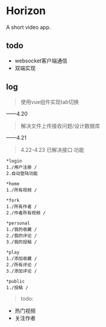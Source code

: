 # Horizon
A short video app.

## todo    
* websocket客户端通信
* 双端实现

## log
>使用vue组件实现tab切换

——4.20

>解决文件上传接收问题/设计数据库

——4.21

>4.22-4.23 已解决接口·功能

    *login		
    1./用户注册 /
    2.自动登陆功能
			
    *home		
    1./所有视频 /
    
    *fork		
    1./所有作者 /
    2./作者所有视频 /
			
    *personal	
    1./我的收藏 /
    2./我的评论 /
    3./我的投稿 /

    *play		
    1./添加收藏 /
    2./所有评论 /
    3./添加评论 /
			
    *public		
    1./投稿 /

>todo:	

* 热门视频
* 关注作者
